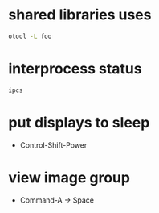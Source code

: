 # shared libraries uses
```sh
otool -L foo
```

# interprocess status
```sh
ipcs
```

# put displays to sleep
* Control-Shift-Power

# view image group
* Command-A -> Space
